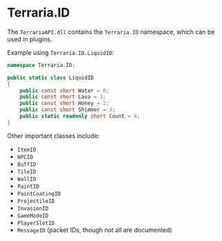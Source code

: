 # Terraria.ID

The `TerrariaAPI.dll` contains the `Terraria.ID` namespace, which can be used in plugins.

Example using `Terraria.ID.LiquidID`:
```cs
namespace Terraria.ID;

public static class LiquidID
{
    public const short Water = 0;
    public const short Lava = 1;
    public const short Honey = 2;
    public const short Shimmer = 3;
    public static readonly short Count = 4;
}
```

Other important classes include:

- `ItemID`
- `NPCID`
- `BuffID`
- `TileID`
- `WallID`
- `PaintID`
- `PaintCoatingID`
- `ProjectileID`
- `InvasionID`
- `GameModeID`
- `PlayerSlotID`
- `MessageID` (packet IDs, though not all are documented)